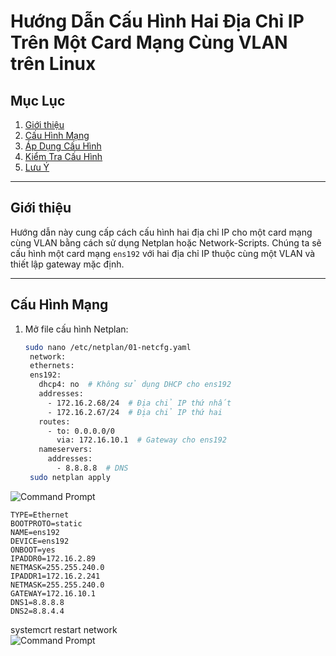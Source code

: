 # Hướng Dẫn Cấu Hình Hai Địa Chỉ IP Trên Một Card Mạng Cùng VLAN trên Linux

## Mục Lục

1. [Giới thiệu](#giới-thiệu)
2. [Cấu Hình Mạng](#cấu-hình-mạng)
3. [Áp Dụng Cấu Hình](#áp-dụng-cấu-hình)
4. [Kiểm Tra Cấu Hình](#kiểm-tra-cấu-hình)
5. [Lưu Ý](#lưu-ý)

---

## Giới thiệu

Hướng dẫn này cung cấp cách cấu hình hai địa chỉ IP cho một card mạng cùng VLAN  bằng cách sử dụng Netplan hoặc Network-Scripts. Chúng ta sẽ cấu hình một card mạng `ens192` với hai địa chỉ IP thuộc cùng một VLAN và thiết lập gateway mặc định.

---

## Cấu Hình Mạng

1. Mở file cấu hình Netplan:

   ```bash
   sudo nano /etc/netplan/01-netcfg.yaml
    network:
    ethernets:
    ens192:
      dhcp4: no  # Không sử dụng DHCP cho ens192
      addresses:
        - 172.16.2.68/24  # Địa chỉ IP thứ nhất
        - 172.16.2.67/24  # Địa chỉ IP thứ hai
      routes:
        - to: 0.0.0.0/0
          via: 172.16.10.1  # Gateway cho ens192
      nameservers:
        addresses:
          - 8.8.8.8  # DNS
    sudo netplan apply 

 ![Command Prompt](https://github.com/cuongnvvietis/NhanHoa/blob/main/Docs/Esxi/Picture/Network/Screenshot_132.png) 

    TYPE=Ethernet
    BOOTPROTO=static
    NAME=ens192
    DEVICE=ens192
    ONBOOT=yes
    IPADDR0=172.16.2.89
    NETMASK=255.255.240.0
    IPADDR1=172.16.2.241
    NETMASK=255.255.240.0
    GATEWAY=172.16.10.1
    DNS1=8.8.8.8
    DNS2=8.8.4.4
    
   systemcrt restart network   
 ![Command Prompt](https://github.com/cuongnvvietis/NhanHoa/blob/main/Docs/Esxi/Picture/Network/Screenshot_133.png) 
